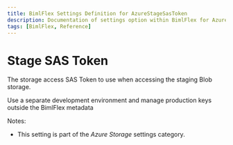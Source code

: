 ```yaml
---
title: BimlFlex Settings Definition for AzureStageSasToken
description: Documentation of settings option within BimlFlex for AzureStageSasToken
tags: [BimlFlex, Reference]
---
```


# Stage SAS Token

The storage access SAS Token to use when accessing the staging Blob storage.

Use a separate development environment and manage production keys outside the BimlFlex metadata

Notes:

* This setting is part of the *Azure Storage* settings category.

